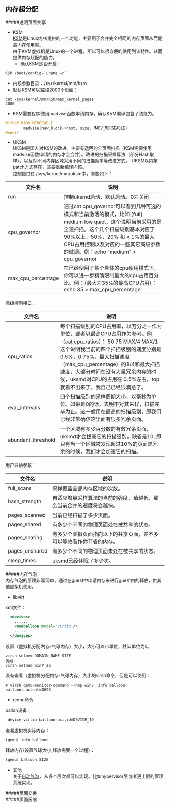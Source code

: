 内存超分配 
-----
#####透明页面共享  
+ KSM  
[KSM]是Linux内核提供的一个功能，主要用于合并完全相同的内存页面从而提高内存使用率。  
由于KVM虚拟机是Linux的一个进程，所以可以很方便的使用到该特性。从而提供内存超配的能力。  
  - 确认KSM是否开启：  
```shell
KSM /boot/config-`uname –r`  
``` 
  - 内核参数目录：/sys/kernel/mm/ksm  
  - 默认KSM可以监控2000个页面：  
```shell 
cat /sys/kernel/mm/KSM/max_kernel_pages   
2000 
```
  - KSM需要程序使用madvise函数申请内存。确认KVM编译包含了该能力。   
``` c
#ifdef MADV_MERGEABLE
        madvise(new_block->host, size, MADV_MERGEABLE);
#endif
```


+ UKSM   
UKSM是国人对KSM的改进。主要有透明的全页面扫描（KSM需要使用madvise函数申请的内存才会合并）。改进的扫描采样算法（部分Hash取样）。以及对不同内存区域采用不同的扫描频率等改进方式。
UKSM以内核patch方式存在，需要重新编译内核。  
控制接口在 /sys/kernel/mm/uksm中，参数如下：   

文件名          |说明                       |  
----------------|---------------------------|  
run             |控制uksmd启动，默认启动。0为关闭|  
cpu_governor    |通过cat cpu_governor可以看到几种可选的模式和当前激活的模式，比如 [full] medium low quiet，这个说明当前采用的是全速扫描。这个几个扫描级别基本对应了 90%以上，50%，20% 和 < 1%的最大CPU占用控制以及对应的一些其它高级参数的微调。例：echo "medium" > cpu_governor|  
max_cpu_percentage|在已经使用了某个具体的cpu使用模式下，你可以进一步精确限制最大的cpu占用百分比。例：（最大为35%的最高CPU占用）：echo 35 > max_cpu_percentage|  

高级控制接口：   

文件名          |说明                       |  
----------------|---------------------------|  
cpu_ratios      |每个扫描级别的CPU占用率，以万分之一作为单位，或者以最高CPU占用作为参考。例（cat cpu_ratios）： 50 75 MAX/4 MAX/1这个说明我当前的四个扫描级别的速度分别是0.5%，0.75%，最大扫描速度（max_cpu_percentage）的1/4和最大扫描速度，大部分时间在没有大量冗余内存的时候，uksmd对CPU的占用在 0.5%左右，top就看不出来了，我自己已经很满意了。|
eval_intervals|四个扫描级别的采样周期大小，以毫秒为单位。如果是0的话，表明不对其采样，扫描完毕为止。这一般用在最高的扫描级别，即我们已经非常确信这里面有很多冗余页面。|
abundant_threshold|一个区域有多少百分数的有效冗余页面，uksmd才会拔高它的扫描级别，缺省是10, 即只有当一个区域被发现超过10%的页面是冗余的时候，我们才会加速它的扫描。|

用户只读参数：   

文件名          |说明                       |  
----------------|---------------------------|  
|full_scans  |采样覆盖全部内存区域的次数。|
|hash_strength|  自适应增量采样算法的当前的强度，值越低，那么当前合并的速度将会越快。|
|pages_scanned |当前已经扫描了多少页面。|
|pages_shared |有多少个不同的物理页面处在被共享的状态。|
|pages_sharing |有多少个虚拟页面指向以上的共享页面，差不多可以等效看作你节省的内存。|
|pages_unshared |有多少个不同的物理页面未处在被共享的状态。|
|sleep_times  |uksmd已经休眠了多少次。|


#####内存气泡  
内存气泡的原理非常简单，通过在guest中申请内存来进行guest内的释放，供其他虚拟机使用。  
+ libvirt   

xml文件：  
```xml
  <devices>
    ......
    <memballoon model='virtio'/>
    ......
  </devices>
```

设置（虚拟机分配内存-气球内存）大小，大小可以带单位，默认单位为k。
```shell
virsh setmem DOMAIN_NAME SIZE
例如：
virsh setmem win7 2G
```

没有查看（虚拟机分配内存-气球内存）大小的virsh命令，但是可以使用：  
```shell
# virsh qemu-monitor-command --hmp win7 'info balloon'
balloon: actual=4096
```

+ qemu命令  

ballon设备：  
```xml
-device virtio-balloon-pci,id=DEVICE_ID
```
查看虚拟机实际内存：  
```xml
(qemu) info balloon
```
释放内存(设置气球大小,释放需要一个过程）：
```xml
(qemu) balloon SIZE
```

+ 其他  
关于[自动气泡]，从多个层次都可以实现。比如hypervisor层或者更上层的管理系统实现。

#####页面交换  
#####页面压缩  

[KSM]:https://access.redhat.com/site/documentation/en-US/Red_Hat_Enterprise_Linux/6/html/Virtualization_Administration_Guide/chap-KSM.html
[自动气泡]:http://lists.nongnu.org/archive/html/qemu-devel/2013-05/msg01295.html

